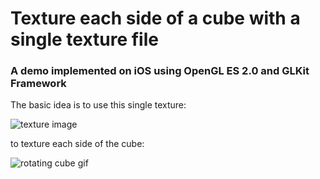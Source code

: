 # Texture each side of a cube with a single texture file
### A demo implemented on iOS using OpenGL ES 2.0 and GLKit Framework

The basic idea is to use this single texture:

![texture image](https://github.com/bestimmaa/ios-texture-cube/blob/master/src/texture-coordinates/texture-coordinates/texture_numbers.png)

to texture each side of the cube:

![rotating cube gif](https://github.com/bestimmaa/ios-texture-cube/blob/master/cube.gif)
